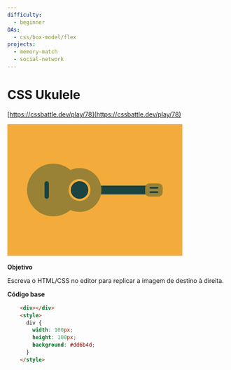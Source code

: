 ```yaml
---
difficulty:
  - beginner
OAs:
  - css/box-model/flex
projects:
  - memory-match
  - social-network
---
```


# CSS Ukulele

[https://cssbattle.dev/play/78](https://cssbattle.dev/play/78)

![CSS Totally Triangle](css-ukulele.png)

__Objetivo__

Escreva o HTML/CSS no editor para replicar a imagem de destino à direita.

__Código base__

```html
    <div></div>
    <style>
      div {
        width: 100px;
        height: 100px;
        background: #dd6b4d;
      }
    </style>
```